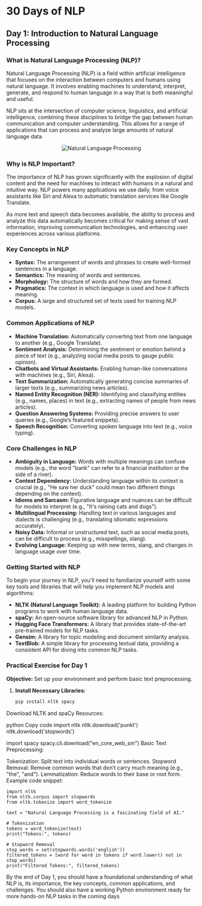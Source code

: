 # 30 Days of NLP

## Day 1: Introduction to Natural Language Processing

### What is Natural Language Processing (NLP)?

Natural Language Processing (NLP) is a field within artificial intelligence that focuses on the interaction between computers and humans using natural language. It involves enabling machines to understand, interpret, generate, and respond to human language in a way that is both meaningful and useful.

NLP sits at the intersection of computer science, linguistics, and artificial intelligence, combining these disciplines to bridge the gap between human communication and computer understanding. This allows for a range of applications that can process and analyze large amounts of natural language data.

<p align="center">
  <img src="https://a.storyblok.com/f/139616/5760x3240/75f7f168e0/nlp.png" alt="Natural Language Processing">
</p>

### Why is NLP Important?

The importance of NLP has grown significantly with the explosion of digital content and the need for machines to interact with humans in a natural and intuitive way. NLP powers many applications we use daily, from voice assistants like Siri and Alexa to automatic translation services like Google Translate.

As more text and speech data becomes available, the ability to process and analyze this data automatically becomes critical for making sense of vast information, improving communication technologies, and enhancing user experiences across various platforms.

### Key Concepts in NLP

- **Syntax:** The arrangement of words and phrases to create well-formed sentences in a language.
- **Semantics:** The meaning of words and sentences.
- **Morphology:** The structure of words and how they are formed.
- **Pragmatics:** The context in which language is used and how it affects meaning.
- **Corpus:** A large and structured set of texts used for training NLP models.

### Common Applications of NLP

- **Machine Translation:** Automatically converting text from one language to another (e.g., Google Translate).
- **Sentiment Analysis:** Determining the sentiment or emotion behind a piece of text (e.g., analyzing social media posts to gauge public opinion).
- **Chatbots and Virtual Assistants:** Enabling human-like conversations with machines (e.g., Siri, Alexa).
- **Text Summarization:** Automatically generating concise summaries of larger texts (e.g., summarizing news articles).
- **Named Entity Recognition (NER):** Identifying and classifying entities (e.g., names, places) in text (e.g., extracting names of people from news articles).
- **Question Answering Systems:** Providing precise answers to user queries (e.g., Google’s featured snippets).
- **Speech Recognition:** Converting spoken language into text (e.g., voice typing).

### Core Challenges in NLP

- **Ambiguity in Language:** Words with multiple meanings can confuse models (e.g., the word "bank" can refer to a financial institution or the side of a river).
- **Context Dependency:** Understanding language within its context is crucial (e.g., "He saw her duck" could mean two different things depending on the context).
- **Idioms and Sarcasm:** Figurative language and nuances can be difficult for models to interpret (e.g., "It's raining cats and dogs").
- **Multilingual Processing:** Handling text in various languages and dialects is challenging (e.g., translating idiomatic expressions accurately).
- **Noisy Data:** Informal or unstructured text, such as social media posts, can be difficult to process (e.g., misspellings, slang).
- **Evolving Language:** Keeping up with new terms, slang, and changes in language usage over time.

### Getting Started with NLP

To begin your journey in NLP, you’ll need to familiarize yourself with some key tools and libraries that will help you implement NLP models and algorithms:

- **NLTK (Natural Language Toolkit):** A leading platform for building Python programs to work with human language data.
- **spaCy:** An open-source software library for advanced NLP in Python.
- **Hugging Face Transformers:** A library that provides state-of-the-art pre-trained models for NLP tasks.
- **Gensim:** A library for topic modeling and document similarity analysis.
- **TextBlob:** A simple library for processing textual data, providing a consistent API for diving into common NLP tasks.

### Practical Exercise for Day 1

**Objective:** Set up your environment and perform basic text preprocessing.

1. **Install Necessary Libraries:**
   ```bash
   pip install nltk spacy
Download NLTK and spaCy Resources:

python
Copy code
import nltk
nltk.download('punkt')
nltk.download('stopwords')

import spacy
spacy.cli.download("en_core_web_sm")
Basic Text Preprocessing:

Tokenization: Split text into individual words or sentences.
Stopword Removal: Remove common words that don’t carry much meaning (e.g., "the", "and").
Lemmatization: Reduce words to their base or root form.
Example code snippet:
```
import nltk
from nltk.corpus import stopwords
from nltk.tokenize import word_tokenize

text = "Natural Language Processing is a fascinating field of AI."

# Tokenization
tokens = word_tokenize(text)
print("Tokens:", tokens)

# Stopword Removal
stop_words = set(stopwords.words('english'))
filtered_tokens = [word for word in tokens if word.lower() not in stop_words]
print("Filtered Tokens:", filtered_tokens)
```
By the end of Day 1, you should have a foundational understanding of what NLP is, its importance, the key concepts, common applications, and challenges. You should also have a working Python environment ready for more hands-on NLP tasks in the coming days 
